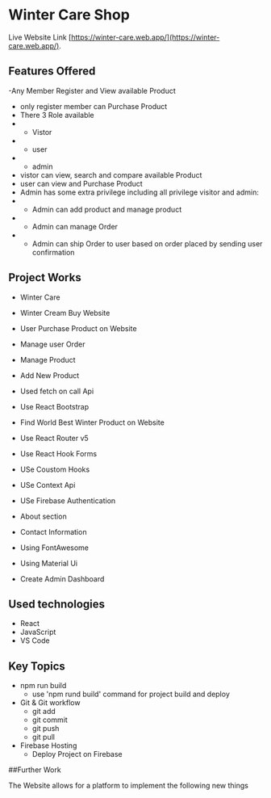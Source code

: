 # Winter Care Shop

Live Website Link [https://winter-care.web.app/](https://winter-care.web.app/).

## Features Offered

-Any Member Register and View available Product

- only register member can Purchase Product
- There 3 Role available 
- - Vistor 
- - user
- - admin
- vistor can view, search and compare available Product 
- user can view and Purchase Product 
- Admin has some extra privilege including all privilege visitor and admin:
- - Admin can add product and manage product 
- - Admin can manage Order 
- - Admin can ship Order to user based on order placed by sending user confirmation

## Project Works

-   Winter Care
-   Winter Cream Buy Website
-   User Purchase Product on Website

-   Manage user Order
-   Manage Product
-   Add New Product
-   Used fetch on call Api
-   Use React Bootstrap
-   Find World Best Winter Product on Website
-   Use React Router v5
-   Use React Hook Forms
-   USe Coustom Hooks
-   USe Context Api
-   USe Firebase Authentication
-   About section
-   Contact Information
-   Using FontAwesome
-   Using Material Ui
-   Create Admin Dashboard

## Used technologies

-   React
-   JavaScript
-   VS Code

## Key Topics

-   npm run build
    -   use 'npm rund build' command for project build and deploy
-   Git & Git workflow
    -   git add
    -   git commit
    -   git push
    -   git pull
-   Firebase Hosting
    -   Deploy Project on Firebase

##Further Work

The Website allows for a platform to implement the following new
things
